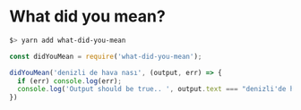 # What did you mean?

```bash
$> yarn add what-did-you-mean
```

```javascript
const didYouMean = require('what-did-you-mean');

didYouMean('denizli de hava nası', (output, err) => {
  if (err) console.log(err);
  console.log('Output should be true.. ', output.text === "denizli'de hava nasıl");
})

```
